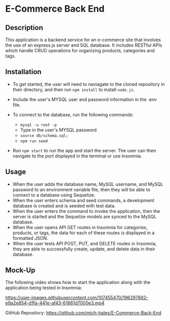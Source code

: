 # E-Commerce Back End

## Description

This application is a backend service for an e-commerce site that involves the use of an express.js server and SQL database. It includes RESTful APIs which handle CRUD operations for organizing products, categories and tags. 


## Installation

* To get started, the user will need to naviagate to the cloned repository in their directory, and then run `npm install` to install `node.js`.

* Include the user's MYSQL user and password information in the .env file.

* To connect to the database, run the following commands:
  * `mysql -u root -p`
  * Type in the user's MYSQL password
  * `source db/schema.sql;`
  * `npm run seed`

* Run `npm start` to run the app and start the server. The user can then navigate to the port displayed in the terminal or use Insomnia.

## Usage

* When the user adds the database name, MySQL username, and MySQL password to an environment variable file, then they will be able to connect to a database using Sequelize.
* When the user enters schema and seed commands, a development database is created and is seeded with test data.
* When the user enters the command to invoke the application, then the server is started and the Sequelize models are synced to the MySQL database.
* When the user opens API GET routes in Insomnia for categories, products, or tags, the data for each of these routes is displayed in a formatted JSON.
* When the user tests API POST, PUT, and DELETE routes in Insomnia, they are able to successfully create, update, and delete data in their database.

## Mock-Up

The following video shows how to start the application along with the application being tested in Insomnia:

https://user-images.githubusercontent.com/107455470/196297882-e9a2e854-d1fa-441e-af43-61661d7000e3.mp4

GitHub Repository: https://github.com/mich-hales/E-Commerce-Back-End